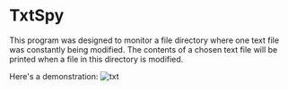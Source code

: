 # TxtSpy
This program was designed to monitor a file directory where one text file was constantly being modified. 
The contents of a chosen text file will be printed when a file in this directory is modified.

Here's a demonstration:
![txt](https://i.imgur.com/8SuyOoi.gif)
 
